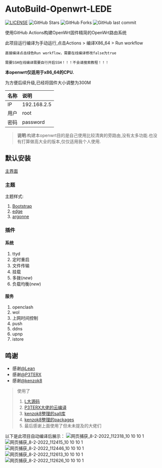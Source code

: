 # AutoBuild-Openwrt-LEDE

[![LICENSE](https://img.shields.io/github/license/mashape/apistatus.svg?style=flat&logo=github&label=LICENSE)](https://github.com/lunseil/AutoBuild-LEDE/blob/main/LICENSE)
![GitHub Stars](https://img.shields.io/github/stars/lunseil/AutoBuild-LEDE.svg?style=flat&logo=appveyor&label=Stars&logo=github)
![GitHub Forks](https://img.shields.io/github/forks/lunseil/AutoBuild-LEDE.svg?style=flat&logo=appveyor&label=Forks&logo=github)
![GitHub last commit](https://img.shields.io/github/last-commit/lunseil/AutoBuild-LEDE?label=Latest%20Commit&logo=github)

使用GitHub Actions构建OpenWrt固件精简的OpenWrt路由系统



此项目运行编译为手动运行,点击Actions > 编译X86_64 > Run workflow 
 
    直接编译点击绿色Run workflow，需要在线编译修改false为true
    
    需要SSH在线编译需要自行开启SSH！！！不会请搜索教程！！！
    
    
**本openwrt仅适用于x86_64的CPU.**

为方便后续升级,已经将固件大小调整为300M

  |名称 |说明 |
  |:----|:----|
  |IP| 192.168.2.5|
  |用户| root|
  |密码|password|

> **说明**:构建本openwrt目的是自己使用比较清爽的旁路由,没有太多功能.也没有打算做高大全的版本,仅仅适用我个人使用.

## 默认安装

[主界面](https://github.com/Qliangw/openwrt-x86_64-qw/blob/main/pictures/main.png)

### 主题

主题样式:

  1. [Bootstrap](https://github.com/jardy129/jardy_OpenWrt/blob/main/pictures/Bootstrap.png)
  2. [edge](https://github.com/jardy129/jardy_OpenWrt/blob/main/pictures/edge.png)
  3. [argonne](https://github.com/jardy129/jardy_OpenWrt/blob/main/pictures/Material.png)


### 插件

#### 系统

  1. ttyd
  2. 定时重启
  3. 文件传输
  4. 挂载
  5. 多拨(*new*)
  6. 负载均衡(*new*)

#### 服务
  1. openclash
  2. wol
  3. 上网时间控制
  4. push
  5. ddns
  6. upnp 
  7. istore

## 鸣谢

- 感谢[@Lean ](https://github.com/coolsnowwolf)
- 感谢[@P3TERX](https://github.com/P3TERX)
- 感谢[@kenzok8](https://github.com/kenzok8)

> 使用了
> 
>   1. [L大源码](https://github.com/coolsnowwolf/lede)
>   2. [P3TERX大佬的云编译](https://github.com/P3TERX/Actions-OpenWrt)
>   3. [kenzok8整理的sall库](https://github.com/kenzok8/small)
>   4. [kenzok8整理的packages](https://github.com/kenzok8/openwrt-packages)
>   5. 最后感谢上面使用了但未未提及的大佬们



以下是此项目自动编译后展示：
![网页捕获_8-2-2022_112318_10 10 10 1](https://user-images.githubusercontent.com/19170650/152912488-38b54e1c-15d5-47b1-a4a3-0eab2c5b0a16.jpeg)
![网页捕获_8-2-2022_112415_10 10 10 1](https://user-images.githubusercontent.com/19170650/152912502-79a4a92c-907b-4a61-ae97-46cf5517ed76.jpeg)
![网页捕获_8-2-2022_112446_10 10 10 1](https://user-images.githubusercontent.com/19170650/152912508-888ea7a1-0bb6-4482-8d97-6d03b441d777.jpeg)
![网页捕获_8-2-2022_112613_10 10 10 1](https://user-images.githubusercontent.com/19170650/152912513-09e60bf4-4255-492a-8f6d-11a9e4052e95.jpeg)
![网页捕获_8-2-2022_112626_10 10 10 1](https://user-images.githubusercontent.com/19170650/152912522-b9c63a49-bb11-43c6-b973-5217b02b5f70.jpeg)
